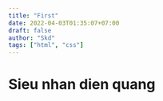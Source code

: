 ```yaml
---
title: "First"
date: 2022-04-03T01:35:07+07:00
draft: false
author: "Skd"
tags: ["html", "css"]
---
```


# Sieu nhan dien quang

